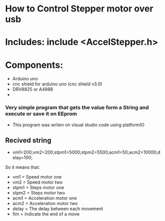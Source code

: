 # How to Control Stepper motor over usb

# Includes: include <AccelStepper.h>
# Components: 
- Arduino uno
- cnc shield for arduino uno (cnc shield v3.0)
- DRV8825 or A4988 
- 
### Very simple program that gets the value form a String and execute or save it on EEprom
- This program was writen on visual studio code using platformIO
## Recived string 
 - vm1=200;vm2=200;stpm1=5000;stpm2=5500;acm1=50;acm2=10000;delay=100;

So it means that:
- vm1 = Speed  motor one
- vm2 = Speed  motor two
- stpm1 = Steps motor one
- stpm2 = Steps motor two
- acm1 = Acceleration motor one
- acm2 = Acceleration motor two
- delay = The delay between each movement
- fim = indicate the end of a move
